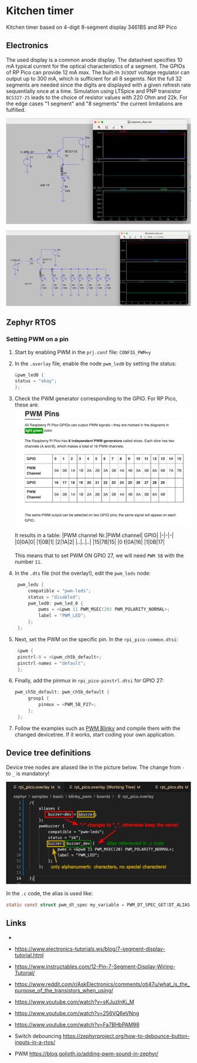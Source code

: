 # Kitchen timer

Kitchen timer based on 4-digit 8-segment display 3461BS and RP Pico

## Electronics

The used display is a common anode display. The datasheet specifies 10 mA typical current for the optical characteristics of a segment. The GPIOs of RP Pico can provide 12 mA max. The built-in `3V3OUT` voltage regulator can output up to 300 mA, which is sufficient for all 8 segemts. Not the full 32 segments are needed since the digits are displayed with a given refresh rate sequentially once at a time. Simulation using LTSpice and PNP transistor `BCS327-25` leads to the choice of resistor values with 220 Ohm and 22k. For the edge cases "1 segment" and "8 segments" the current limitations are fulfilled.

![](doc/datasheets_and_images/simulation-single-led.png)

![](doc/datasheets_and_images/simulation-all-leds.png)



## Zephyr RTOS

### Setting PWM on a pin

1.  Start by enabling PWM in the `prj.conf` file: `CONFIG_PWM=y`
2.  In the `.overlay` file, enable the node `pwm_led0` by setting the status:
    ```c
    &pwm_led0 {
	status = "okay";
    };
    ```
3. Check the PWM generator corresponding to the GPIO. For RP Pico, these are:
    ![PWM generators](doc/datasheets_and_images/rp_pico_pwm.png)

    It results in a table:
    |PWM channel Nr.|PWM channel| GPIO|
    |-|-|-|
    |0|0A|0|
    |1|0B|1|
    |2|1A|2|
    |..|..|..|
    |15|7B|15|
    |0 ❗|0A|16|
    |1|0B|17|

    This means that to set PWM ON GPIO 27, we will need `PWM 5B` with the number `11`.

4. In the `.dts` file (not the overlay!), edit the `pwm_leds` node:
   ```c
    pwm_leds {
		compatible = "pwm-leds";
		status = "disabled";
		pwm_led0: pwm_led_0 {
			pwms = <&pwm 11 PWM_MSEC(20) PWM_POLARITY_NORMAL>;
			label = "PWM_LED";
		};
	};
   ```
5. Next, set the PWM on the specific pin. In the `rpi_pico-common.dtsi`:
   ```c
    &pwm {
	pinctrl-0 = <&pwm_ch5b_default>;
	pinctrl-names = "default";
    };
   ```
6. Finally, add the pinmux in `rpi_pico-pinctrl.dtsi` for GPIO 27:
   ```c
   pwm_ch5b_default: pwm_ch5b_default {
		group1 {
			pinmux = <PWM_5B_P27>;
		};
	};
   ```
7. Follow the examples such as [PWM Blinky](https://docs.zephyrproject.org/latest/samples/basic/blinky_pwm/README.html#pwm-blinky) and compile them with the changed devicetree. If it works, start coding your own application.

## Device tree definitions

Device tree nodes are aliased like in the picture below. The change from `-` to `_` is mandatory!

![](doc/datasheets_and_images/device_tree_explained.png)

In the `.c` code, the alias is used like:

```c
static const struct pwm_dt_spec my_variable = PWM_DT_SPEC_GET(DT_ALIAS(buzzer_dev));
```
 
## Links

- 
- https://www.electronics-tutorials.ws/blog/7-segment-display-tutorial.html
- https://www.instructables.com/12-Pin-7-Segment-Display-Wiring-Tutorial/
- https://www.reddit.com/r/AskElectronics/comments/oti47u/what_is_the_purpose_of_the_transistors_when_using/
- https://www.youtube.com/watch?v=sKJuzInKj_M
- https://www.youtube.com/watch?v=256VQ6eVNng
- https://www.youtube.com/watch?v=Fa7BHbPAM98

- Switch debouncing https://zephyrproject.org/how-to-debounce-button-inputs-in-a-rtos/
- PWM https://blog.golioth.io/adding-pwm-sound-in-zephyr/
